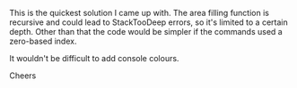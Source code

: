 This is the quickest solution I came up with. The area filling function is recursive and could lead to StackTooDeep errors, so it's limited to a certain depth.
Other than that the code would be simpler if the commands used a zero-based index.

It wouldn't be difficult to add console colours.

Cheers
